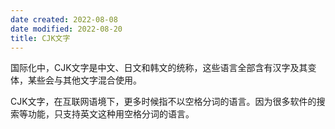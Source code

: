 ```yaml
---
date created: 2022-08-08
date modified: 2022-08-20
title: CJK文字
---
```


国际化中，CJK文字是中文、日文和韩文的统称，这些语言全部含有汉字及其变体，某些会与其他文字混合使用。

CJK文字，在互联网语境下，更多时候指不以空格分词的语言。因为很多软件的搜索等功能，只支持英文这种用空格分词的语言。
